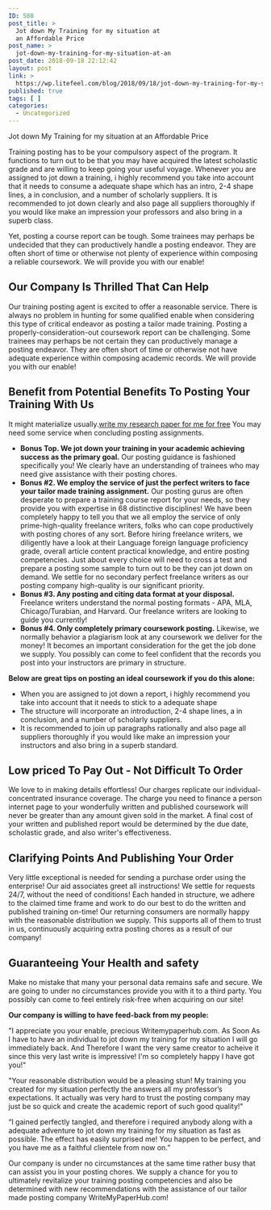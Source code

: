 ```yaml
---
ID: 588
post_title: >
  Jot down My Training for my situation at
  an Affordable Price
post_name: >
  jot-down-my-training-for-my-situation-at-an
post_date: 2018-09-18 22:12:42
layout: post
link: >
  https://wp.litefeel.com/blog/2018/09/18/jot-down-my-training-for-my-situation-at-an/
published: true
tags: [ ]
categories:
  - Uncategorized
---
```

Jot down My Training for my situation at an Affordable Price<p>Training posting has to be your compulsory aspect of the program. It functions to turn out to be that you may have acquired the latest scholastic grade and are willing to keep going your useful voyage. Whenever you are assigned to jot down a training, i highly recommend you take into account that it needs to consume a adequate shape which has an intro, 2-4 shape lines, a in conclusion, and a number of scholarly suppliers. It is recommended to jot down clearly and also page all suppliers thoroughly if you would like make an impression your professors and also bring in a superb class.</p><p>Yet, posting a course report can be tough. Some trainees may perhaps be undecided that they can productively handle a posting endeavor. They are often short of time or otherwise not plenty of experience within composing a reliable coursework.<!--more--> We will provide you with our enable!</p><h2>Our Company Is Thrilled That Can Help</h2><p>Our training posting agent is excited to offer a reasonable service. There is always no problem in hunting for some qualified enable when considering this type of critical endeavor as posting a tailor made training. Posting a properly-consideration-out coursework report can be challenging. Some trainees may perhaps be not certain they can productively manage a posting endeavor. They are often short of time or otherwise not have adequate experience within composing academic records. We will provide you with our enable!</p><h2>Benefit from Potential Benefits To Posting Your Training With Us</h2><p>It might materialize usually.<a href="https://essaywriter24h.com/philosophy-paper/">write my research paper for me for free</a> You may need some service when concluding posting assignments.</p><ul><li><strong>Bonus Top. We jot down your training in your academic achieving success as the primary goal.</strong> Our posting guidance is fashioned specifically you! We clearly have an understanding of trainees who may need give assistance with their posting chores.</li><li><strong>Bonus #2. We employ the service of just the perfect writers to face your tailor made training assignment.</strong> Our posting gurus are often desperate to prepare a training course report for your needs, so they provide you with expertise in 68 distinctive disciplines! We have been completely happy to tell you that we all employ the service of only prime-high-quality freelance writers, folks who can cope productively with posting chores of any sort. Before hiring freelance writers, we diligently have a look at their Language foreign language proficiency grade, overall article content practical knowledge, and entire posting competencies. Just about every choice will need to cross a test and prepare a posting some sample to turn out to be they can jot down on demand. We settle for no secondary perfect freelance writers as our posting company high-quality is our significant priority.</li><li><strong>Bonus #3. Any posting and citing data format at your disposal.</strong> Freelance writers understand the normal posting formats - APA, MLA, Chicago/Turabian, and Harvard. Our freelance writers are looking to guide you currently!</li><li><strong>Bonus #4. Only completely primary coursework posting.</strong> Likewise, we normally behavior a plagiarism look at any coursework we deliver for the money! It becomes an important consideration for the get the job done we supply. You possibly can come to feel confident that the records you post into your instructors are primary in structure.</li></ul><p><strong>Below are great tips on posting an ideal coursework if you do this alone:</strong></p><ul><li>When you are assigned to jot down a report, i highly recommend you take into account that it needs to stick to a adequate shape</li><li>The structure will incorporate an introduction, 2-4 shape lines, a in conclusion, and a number of scholarly suppliers.</li><li>It is recommended to join up paragraphs rationally and also page all suppliers thoroughly if you would like make an impression your instructors and also bring in a superb standard.</li></ul><h2>Low priced To Pay Out - Not Difficult To Order</h2><p>We love to in making details effortless! Our charges replicate our individual-concentrated insurance coverage. The charge you need to finance a person internet page to your wonderfully written and published coursework will never be greater than any amount given sold in the market. A final cost of your written and published report would be determined by the due date, scholastic grade, and also writer's effectiveness.</p><h2>Clarifying Points And Publishing Your Order</h2><p>Very little exceptional is needed for sending a purchase order using the enterprise! Our aid associates greet all instructions! We settle for requests 24/7, without the need of conditions! Each handed in structure, we adhere to the claimed time frame and work to do our best to do the written and published training on-time! Our returning consumers are normally happy with the reasonable distribution we supply. This supports all of them to trust in us, continuously acquiring extra posting chores as a result of our company!</p><h2>Guaranteeing Your Health and safety</h2><p>Make no mistake that many your personal data remains safe and secure. We are going to under no circumstances provide you with it to a third party. You possibly can come to feel entirely risk-free when acquiring on our site!</p><p><strong>Our company is willing to have feed-back from my people:</strong></p><p>"I appreciate you your enable, precious Writemypaperhub.com. As Soon As I have to have an individual to jot down my training for my situation I will go immediately back. And Therefore I want the very same creator to acheive it since this very last write is impressive! I'm so completely happy I have got you!"</p><p>"Your reasonable distribution would be a pleasing stun! My training you created for my situation perfectly the answers all my professor’s expectations. It actually was very hard to trust the posting company may just be so quick and create the academic report of such good quality!"</p><p>“I gained perfectly tangled, and therefore i required anybody along with a adequate adventure to jot down my training for my situation as fast as possible. The effect has easily surprised me! You happen to be perfect, and you have me as a faithful clientele from now on.”</p><p>Our company is under no circumstances at the same time rather busy that can assist you in your posting chores. We supply a chance for you to ultimately revitalize your training posting competencies and also be determined with new recommendations with the assistance of our tailor made posting company WriteMyPaperHub.com!</p>